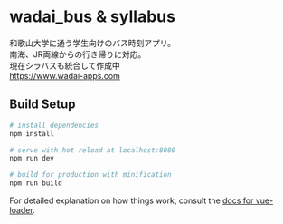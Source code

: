 # wadai_bus & syllabus

和歌山大学に通う学生向けのバス時刻アプリ。 <br>
南海、JR両線からの行き帰りに対応。 <br>
現在シラバスも統合して作成中 <br>
https://www.wadai-apps.com

## Build Setup

``` bash
# install dependencies
npm install

# serve with hot reload at localhost:8080
npm run dev

# build for production with minification
npm run build
```

For detailed explanation on how things work, consult the [docs for vue-loader](http://vuejs.github.io/vue-loader).
